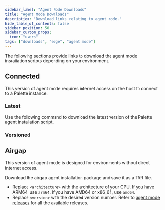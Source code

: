 ```yaml
---
sidebar_label: "Agent Mode Downloads"
title: "Agent Mode Downloads"
description: "Download links relating to agent mode."
hide_table_of_contents: false
sidebar_position: 50
sidebar_custom_props:
  icon: "users"
tags: ["downloads", "edge", "agent mode"]
---
```


The following sections provide links to download the agent mode installation scripts depending on your environment.

## Connected

This version of agent mode requires internet access on the host to connect to a Palette instance.

### Latest

Use the following command to download the latest version of the Palette agent installation script.

<PartialsComponent category="agent-mode" name="agent-mode-latest-version" />

### Versioned

<PartialsComponent category="agent-mode" name="agent-mode-versioned" />

## Airgap

This version of agent mode is designed for environments without direct internet access.

Download the airgap agent installation package and save it as a TAR file.

- Replace `<architecture>` with the architecture of your CPU. If you have ARM64, use `arm64`. If you have AMD64 or
  x86_64, use `amd64`.
- Replace `<version>` with the desired version number. Refer to
  [agent mode releases](https://github.com/spectrocloud/agent-mode/releases) for all the available releases.

<PartialsComponent category="agent-mode" name="agent-mode-airgap-version" />

